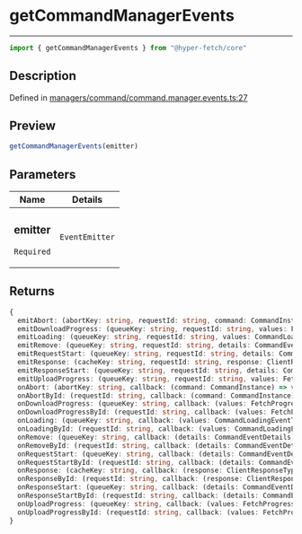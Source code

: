 

# getCommandManagerEvents

<div class="api-docs__separator" data-reactroot="">

---

</div><div class="api-docs__import" data-reactroot="">

```ts
import { getCommandManagerEvents } from "@hyper-fetch/core"
```

</div><div class="api-docs__section">

## Description

</div><div class="api-docs__description"><span class="api-docs__do-not-parse">



</span></div><p class="api-docs__definition">

Defined in [managers/command/command.manager.events.ts:27](https://github.com/BetterTyped/hyper-fetch/blob/4197368e/packages/core/src/managers/command/command.manager.events.ts#L27)

</p><div class="api-docs__section">

## Preview

</div><div class="api-docs__preview fn">

```ts
getCommandManagerEvents(emitter)
```

</div><div class="api-docs__section">

## Parameters

</div><div class="api-docs__parameters"><table><thead><tr><th>Name</th><th>Details</th></tr></thead><tbody><tr param-data="emitter"><td class="api-docs__param-name required">

### emitter 

`Required`

</td><td class="api-docs__param-type">

`EventEmitter`

</td></tr></tbody></table></div><div class="api-docs__section">

## Returns

</div><div class="api-docs__returns">

```ts
{
  emitAbort: (abortKey: string, requestId: string, command: CommandInstance) => void;
  emitDownloadProgress: (queueKey: string, requestId: string, values: FetchProgressType, details: CommandEventDetails) => void;
  emitLoading: (queueKey: string, requestId: string, values: CommandLoadingEventType) => void;
  emitRemove: (queueKey: string, requestId: string, details: CommandEventDetails) => void;
  emitRequestStart: (queueKey: string, requestId: string, details: CommandEventDetails) => void;
  emitResponse: (cacheKey: string, requestId: string, response: ClientResponseType, details: CommandResponseDetails) => void;
  emitResponseStart: (queueKey: string, requestId: string, details: CommandEventDetails) => void;
  emitUploadProgress: (queueKey: string, requestId: string, values: FetchProgressType, details: CommandEventDetails) => void;
  onAbort: (abortKey: string, callback: (command: CommandInstance) => void) => VoidFunction;
  onAbortById: (requestId: string, callback: (command: CommandInstance) => void) => VoidFunction;
  onDownloadProgress: (queueKey: string, callback: (values: FetchProgressType, details: CommandEventDetails) => void) => VoidFunction;
  onDownloadProgressById: (requestId: string, callback: (values: FetchProgressType, details: CommandEventDetails) => void) => VoidFunction;
  onLoading: (queueKey: string, callback: (values: CommandLoadingEventType) => void) => VoidFunction;
  onLoadingById: (requestId: string, callback: (values: CommandLoadingEventType) => void) => VoidFunction;
  onRemove: (queueKey: string, callback: (details: CommandEventDetails) => void) => VoidFunction;
  onRemoveById: (requestId: string, callback: (details: CommandEventDetails) => void) => VoidFunction;
  onRequestStart: (queueKey: string, callback: (details: CommandEventDetails) => void) => VoidFunction;
  onRequestStartById: (requestId: string, callback: (details: CommandEventDetails) => void) => VoidFunction;
  onResponse: (cacheKey: string, callback: (response: ClientResponseType, details: CommandResponseDetails) => void) => VoidFunction;
  onResponseById: (requestId: string, callback: (response: ClientResponseType, details: CommandResponseDetails) => void) => VoidFunction;
  onResponseStart: (queueKey: string, callback: (details: CommandEventDetails) => void) => VoidFunction;
  onResponseStartById: (requestId: string, callback: (details: CommandEventDetails) => void) => VoidFunction;
  onUploadProgress: (queueKey: string, callback: (values: FetchProgressType, details: CommandEventDetails) => void) => VoidFunction;
  onUploadProgressById: (requestId: string, callback: (values: FetchProgressType, details: CommandEventDetails) => void) => VoidFunction;
}
```

</div>